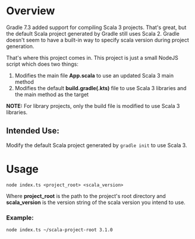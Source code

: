 # Overview
Gradle 7.3 added support for compiling Scala 3 projects. That's great, but the default Scala project
generated by Gradle still uses Scala 2. Gradle doesn't seem to have a built-in way to specify scala
version during project generation.

That's where this project comes in. This project is just a small NodeJS script which does two things:
1. Modifies the main file **App.scala** to use an updated Scala 3 main method
2. Modifies the default **build.gradle(.kts)** file to use Scala 3 libraries and the main method as the target

**NOTE:** For library projects, only the build file is modified to use Scala 3 libraries.

## Intended Use:
Modify the default Scala project generated by `gradle init` to use Scala 3.

# Usage
`node index.ts <project_root> <scala_version>`

Where **project_root** is the path to the project's root directory and **scala_version** is the version
string of the scala version you intend to use.

### Example:
`node index.ts ~/scala-project-root 3.1.0`